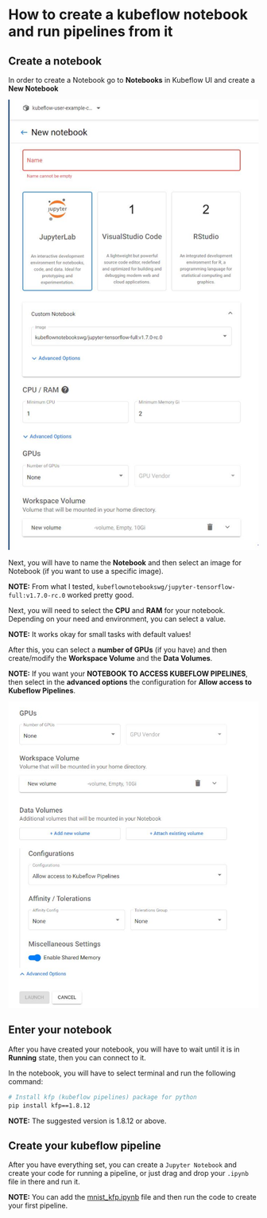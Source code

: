 # How to create a kubeflow notebook and run pipelines from it

## Create a notebook

In order to create a Notebook go to **Notebooks** in Kubeflow UI and create a **New Notebook**

![Create a New Notebook](./imgs/notebook_creation_main_page.JPG)

Next, you will have to name the **Notebook** and then select an image for Notebook (if you want to use a specific image).

**NOTE:** From what I tested, `kubeflownotebookswg/jupyter-tensorflow-full:v1.7.0-rc.0` worked pretty good.

Next, you will need to select the **CPU** and **RAM** for your notebook. Depending on your need and environment, you can select a value.

**NOTE:** It works okay for small tasks with default values!

After this, you can select a **number of GPUs** (if you have) and then create/modify the **Workspace Volume** and the **Data Volumes**.

**NOTE:** If you want your **NOTEBOOK TO ACCESS KUBEFLOW PIPELINES**, then select in the **advanced options** the configuration for **Allow access to Kubeflow Pipelines**.

![Allow access to kubeflow pipelines](./imgs/select_advanced_options.JPG)

## Enter your notebook

After you have created your notebook, you will have to wait until it is in **Running** state, then you can connect to it.

In the notebook, you will have to select terminal and run the following command:

```bash
# Install kfp (kubeflow pipelines) package for python
pip install kfp==1.8.12
```

**NOTE:** The suggested version is 1.8.12 or above.

## Create your kubeflow pipeline

After you have everything set, you can create a `Jupyter Notebook` and create your code for running a pipeline, or just drag and drop your `.ipynb` file in there and run it.

**NOTE:** You can add the [mnist_kfp.ipynb](../Pipelines/mnist_kfp.ipynb) file and then run the code to create your first pipeline.